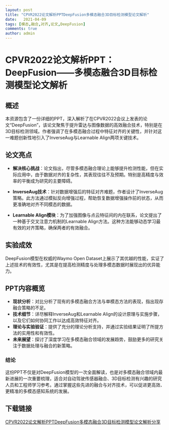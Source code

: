 ```yaml
---
layout: post
title: "CPVR2022论文解析PPTDeepFusion多模态融合3D目标检测模型论文解析"
date:   2021-04-09
tags: [模态,融合,对齐,论文,DeepFusion]
comments: true
author: admin
---
```

# CPVR2022论文解析PPT：DeepFusion——多模态融合3D目标检测模型论文解析

## 概述
本资源包含了一份详细的PPT，深入解析了在CPVR2022会议上发表的论文“DeepFusion”，该论文聚焦于提升雷达与图像数据的高效融合技术，特别是在3D目标检测领域。作者强调了在多模态融合过程中特征对齐的关键性，并针对这一难题创新性地引入了InverseAug与Learnable Align两项关键技术。

## 论文亮点
- **解决核心挑战**：论文指出，尽管多模态融合理论上能够提升检测性能，但在实际应用中，由于数据对齐的复杂性，其表现往往不及预期。特别是高精度与效率的平衡成为研究的主要障碍。
  
- **InverseAug技术**：针对数据增强后的特征对齐难题，作者设计了InverseAug策略。此方法通过模拟反向增强过程，帮助恢复数据增强操作前的状态，从而更准确地对齐不同模态的数据。

- **Learnable Align模块**：为了加强图像与点云特征间的内在联系，论文提出了一种基于交叉注意力机制的Learnable Align方法。这种方法能够动态学习最有效的对齐策略，确保两者的有效融合。

## 实验成效
DeepFusion模型在权威的Waymo Open Dataset上展示了其优越的性能，实证了上述技术的有效性，尤其是在提高检测精度与处理多模态数据时展现出的优异能力。

## PPT内容概览
- **现状分析**：对比分析了现有的多模态融合方法与单模态方法的表现，指出现存融合策略的不足。
- **技术细节**：详尽解释InverseAug和Learnable Align的设计原理与实施步骤，以及它们如何协同工作以达成高效特征对齐。
- **理论与实验验证**：提供了充分的理论分析支持，并通过实验结果证明了所提方法的实用性和有效性。
- **未来展望**：探讨了深度学习在多模态融合领域的发展趋势，鼓励更多的研究关注于数据处理与融合的新策略。

### 结论
这份PPT不仅是对DeepFusion模型的一次全面解读，也是对多模态融合领域内最新进展的一次重要梳理，适合对自动驾驶传感器融合、3D目标检测有兴趣的研究人员和工程师学习参考。通过掌握这些先进的融合与对齐技术，可以促进更高效、更精准的多模态感知系统的发展。

## 下载链接

[CPVR2022论文解析PPTDeepFusion多模态融合3D目标检测模型论文解析分享](https://pan.quark.cn/s/388bd3472059)